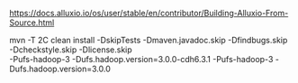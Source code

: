 
https://docs.alluxio.io/os/user/stable/en/contributor/Building-Alluxio-From-Source.html

mvn -T 2C clean install -DskipTests -Dmaven.javadoc.skip -Dfindbugs.skip \
-Dcheckstyle.skip -Dlicense.skip \
-Pufs-hadoop-3 -Dufs.hadoop.version=3.0.0-cdh6.3.1
-Pufs-hadoop-3 -Dufs.hadoop.version=3.0.0

